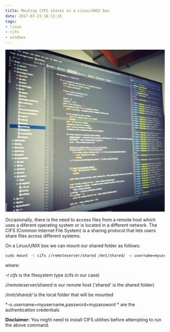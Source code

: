 ```yaml
---
title: Mouting CIFS shares on a Linux/UNIX box  
date: 2017-07-23 16:11:15
tags:
- linux
- cifs
- windows
---
```


<img src="/images/dev.jpg" alt="" style="height: 512px;"/>

Occasionally, there is the need to access files from a remote host which uses a diferent operating system or is located in a different network. The CIFS (Common Internet File System) is a sharing protocol that lets users share files across different systems. 

On a Linux/UNIX box we can mount our shared folder as follows:

```bash
sudo mount -t cifs //remoteserver/shared /mnt/shared/ -o username=myusername,password=mypassword --verbose
```

where:

*-t cifs* is the filesystem type (cifs in our case)

*//remoteserver/shared* is our remote host ('shared' is the shared folder)

*/mnt/shared/* is the local folder that will be mounted

*-o username=myusername,password=mypassword * are the authentication credentials

__Disclaimer:__ You might need to install CIFS utilities before attempting to run the above command.